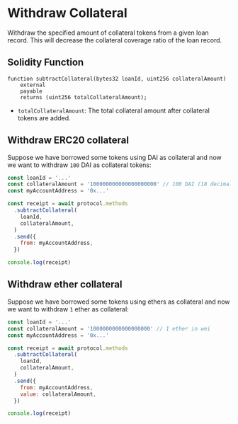 # Withdraw Collateral

Withdraw the specified amount of collateral tokens from a given loan record. This will decrease the collateral coverage ratio of the loan record.

## Solidity Function

```solidity
function subtractCollateral(bytes32 loanId, uint256 collateralAmount)
    external
    payable
    returns (uint256 totalCollateralAmount);
```

- `totalCollateralAmount`: The total collateral amount after collateral tokens are added.

## Withdraw ERC20 collateral

Suppose we have borrowed some tokens using DAI as collateral and now we want to withdraw `100` DAI as collateral tokens:

```javascript
const loanId = '...'
const collateralAmount = '100000000000000000000' // 100 DAI (18 decimals)
const myAccountAddress = '0x...'

const receipt = await protocol.methods
  .subtractCollateral(
    loanId,
    collateralAmount,
  )
  .send({
    from: myAccountAddress,
  })

console.log(receipt)
```

## Withdraw ether collateral

Suppose we have borrowed some tokens using ethers as collateral and now we want to withdraw `1` ether as collateral:

```javascript
const loanId = '...'
const collateralAmount = '1000000000000000000' // 1 ether in wei
const myAccountAddress = '0x...'

const receipt = await protocol.methods
  .subtractCollateral(
    loanId,
    collateralAmount,
  )
  .send({
    from: myAccountAddress,
    value: collateralAmount,
  })

console.log(receipt)
```
